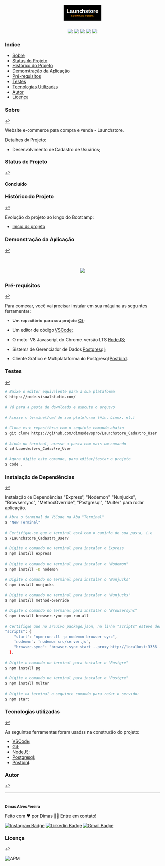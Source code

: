 <h1 align="center"><img src="public/images/Logo_Launchstore.png" height="50" weigth="50"></h1>

<p align="center"><img src="https://img.shields.io/badge/<HTML>-<orange>"> <img src="https://img.shields.io/badge/<CSS>-<orange>"> <img src="https://img.shields.io/badge/<Javascript>-<orange>"> <img src="https://img.shields.io/badge/<NodeJs>-<orange>"> <img src="https://img.shields.io/badge/<Postgresql>-<orange>" > 

### Indice
<!--ts-->
* [Sobre](#sobre)
* [Status do Projeto](#status-do-projeto)
* [Histórico do Projeto](#historico-do-projeto)
* [Demonstração da Aplicação](#demonstração-da-aplicação)
* [Pré-requisitos](#pré-requisitos)
* [Testes](#testes)
* [Tecnologias Utilizadas](#tecnologias-utilizadas)
* [Autor](#autor)
* [Licença](#licença)

<!--te-->

### Sobre 
[↩](#indice)

<p>Website e-commerce para compra e venda - Launchstore.</p>

<p>Detalhes do Projeto:</p>
<ul>
 <li>Desenvolvimento de Cadastro de Usuários;</li>
</ul>

### Status do Projeto 
[↩](#indice)

<h4> 	
Concluído
</h4>

### Histórico do Projeto 
[↩](#indice)

<p>Evolução do projeto ao longo do Bootcamp:</p>
<ul>
<li><a href="https://github.com/dimasdevspro/Launchstore">Início do projeto<a></li>
</ul>

### Demonstração da Aplicação 
[↩](#indice)

<h1 align="center"><img src="screenshots/Launchstore_Listando_Produtos.gif" height="350" weigth="350"></h1>



### Pré-requisitos 
[↩](#indice)

Para começar, você vai precisar instalar em sua máquina as seguintes ferramentas:

- Um repositório para seu projeto [Git](https://git-scm.com);

- Um editor de código [VSCode](https://code.visualstudio.com/);

- O motor V8 Javascript do Chrome, versão LTS [NodeJS](https://nodejs.org/en/download/);

- Sistema de Gerenciador de Dados [Postgresql](https://www.postgresql.org/download/);

- Cliente Gráfico e Multiplataforma do Postgresql [Postbird](https://www.electronjs.org/apps/postbird).


### Testes 
[↩](#indice)

```bash
# Baixe o editor equivalente para a sua plataforma
$ https://code.visualstudio.com/

# Vá para a pasta de downloads e execute o arquivo

# Acesse o terminal/cmd de sua plataforma (Win, Linux, etc)

# Clone este repositório com o seguinte comando abaixo
$ git clone https://github.com/dimasdevspro/Launchstore_Cadastro_User

# Ainda no terminal, acesse a pasta com mais um comando
$ cd Launchstore_Cadastro_User

# Agora digite este comando, para editar/testar o projeto
$ code .

```

### Instalação de Dependências 
[↩](#indice)

Instalação de Dependências "Express", "Nodemon", "Nunjucks", "Browsersync", "MethodOverride", "Postgresql", "Multer" para rodar aplicação.

```bash
# Abra o terminal do VSCode na Aba "Terminal"
$ "New Terminal"

# Certifique-se que o terminal está com o caminho de sua pasta, i.e
$ /Launchstore_Cadastro_User/

# Digite o comando no terminal para instalar o Express
$ npm install express

# Digite o comando no terminal para instalar o "Nodemon"
$ npm install -D nodemon

# Digite o comando no terminal para instalar o "Nunjucks"
$ npm install nunjucks

# Digite o comando no terminal para instalar o "Nunjucks"
$ npm install method-override

# Digite o comando no terminal para instalar o "Browsersync"
$ npm install browser-sync npm-run-all

# Certifique que no arquivo package.json, na linha "scripts" esteve descrito:
"scripts": {
    "start": "npm-run-all -p nodemon browser-sync",
    "nodemon": "nodemon src/server.js",
    "browser-sync": "browser-sync start --proxy http://localhost:3336 --files 'public, src/app/admin, src/app/views'"
  },

# Digite o comando no terminal para instalar o "Postgre"
$ npm install pg

# Digite o comando no terminal para instalar o "Postgre"
$ npm install multer

# Digite no terminal o seguinte comando para rodar o servidor
$ npm start

```

### Tecnologias utilizadas 
[↩](#indice)

As seguintes ferramentas foram usadas na construção do projeto:

- [VSCode](https://code.visualstudio.com/);
- [Git](https://git-scm.com);
- [NodeJS](https://nodejs.org/en/download/);
- [Postgresql](https://www.postgresql.org/download/);
- [Postbird](https://www.electronjs.org/apps/postbird).


### Autor 
[↩](#indice)

---

<a href="https://github.com/dimasdevspro">
 <img style="border-radius: 50%;" src="https://avatars1.githubusercontent.com/u/53888623?s=460&u=3c88fc42c7a0dc90293f9480a4288bf2f6a09396&v=4" width="100px;" alt=""/>
 <br />
 <sub><b>Dimas Alves Pereira</b></sub></a> <a href="https://github.com/dimasdevspro" title="Github"></a>


Feito com ❤️ por Dimas 👋🏽 Entre em contato!

[![Instagram Badge](https://img.shields.io/badge/-@dimasdevspro-f09433?style=flat-square&labelColor=f09433&logo=instagram&logoColor=white&link=https://www.instagram.com/dimasdevspro/)](https://www.instagram.com/dimasdevspro/) [![Linkedin Badge](https://img.shields.io/badge/-Dimas-blue?style=flat-square&logo=Linkedin&logoColor=white&link=https://www.linkedin.com/in/dimas_apereira/)](https://www.linkedin.com/in/dimas-apereira/) 
[![Gmail Badge](https://img.shields.io/badge/-dimasdevspro@gmail.com-c14438?style=flat-square&logo=Gmail&logoColor=white&link=mailto:dimasdevspro@gmail.com)](mailto:dimasdevspro@gmail.com)


### Licença 
[↩](#indice)

<img alt="APM" src="https://img.shields.io/apm/l/vim-mode">